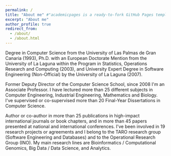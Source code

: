```yaml
---
permalink: /
title: "About me" #"academicpages is a ready-to-fork GitHub Pages template for academic personal websites"
excerpt: "About me"
author_profile: true
redirect_from: 
  - /about/
  - /about.html
---
```


Degree in Computer Science from the University of Las Palmas de Gran Canaria (1993), Ph.D. with an European Doctorate Mention from the University of La Laguna within the Program in Statistics, Operations Research and Computing (2003), and University Expert Degree in Software Engineering (Non-Official) by the University of La Laguna (2007).

Former Deputy Director of the Computer Science School, since 2008 I'm an Associate Professor. I have lectured more than 25 different subjects in Computer Engineering, Industrial Engineering, Mathematics and Biology. I've supervised or co-supervised more than 20 Final-Year Dissertations in Computer Science.

Author or co-author in more than 25 publications in high-impact international journals or book chapters, and in more than 45 papers presented at national and international conferences. I've  been involved in 19 research projects or agreements and I belong to the TARO research group (Software Engineering and Databases) and to the Operational Research Group (INO). My main research lines are Bioinformatics / Computational Genomics, Big Data / Data Science, and Analytics.
